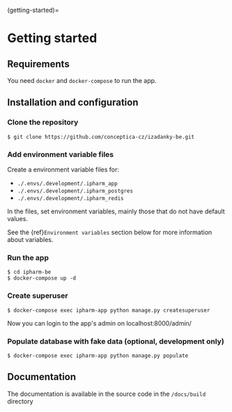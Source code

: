 (getting-started)=

# Getting started

## Requirements

You need `docker` and `docker-compose` to run the app.

## Installation and configuration

### Clone the repository

```
$ git clone https://github.com/conceptica-cz/izadanky-be.git
```

### Add environment variable files

Create a environment variable files for:

- `./.envs/.development/.ipharm_app`
- `./.envs/.development/.ipharm_postgres`
- `./.envs/.development/.ipharm_redis`

In the files, set environment variables, mainly those that do not have default values.

See the {ref}`Environment variables` section below for more information about variables.

### Run the app

```
$ cd ipharm-be
$ docker-compose up -d
```

### Create superuser

```
$ docker-compose exec ipharm-app python manage.py createsuperuser
```

Now you can login to the app's admin on localhost:8000/admin/

### Populate database with fake data (optional, development only)

```
$ docker-compose exec ipharm-app python manage.py populate
```

## Documentation

The documentation is available in the source code in the `/docs/build` directory
